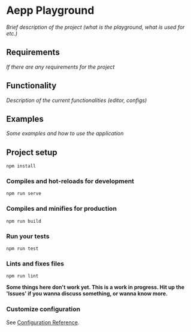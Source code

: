 # Aepp Playground

_Brief description of the project (what is the playground, what is used for etc.)_

## Requirements

_If there are any requirements for the project_

## Functionality

_Description of the current functionalities (editor, configs)_

## Examples

_Some examples and how to use the application_

## Project setup
```
npm install
```

### Compiles and hot-reloads for development
```
npm run serve
```

### Compiles and minifies for production
```
npm run build
```

### Run your tests
```
npm run test
```

### Lints and fixes files
```
npm run lint
```

__Some things here don't work yet. This is a work in progress. Hit up the 'Issues' if you wanna discuss
something, or wanna know more.__

### Customize configuration
See [Configuration Reference](https://cli.vuejs.org/config/).
